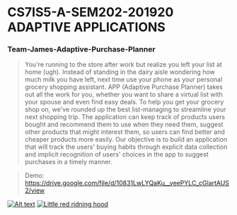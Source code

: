# CS7IS5-A-SEM202-201920 ADAPTIVE APPLICATIONS

### Team-James-Adaptive-Purchase-Planner

> You're running to the store after work but realize you left your list at home (ugh). Instead of standing in the dairy aisle wondering how much milk you have left, next time use your phone as your personal grocery shopping assistant. APP (Adaptive Purchase Planner) takes out all the work for you, whether you want to share a virtual list with your spouse and even find easy deals. To help you get your grocery shop on, we've rounded up the best list-managing to streamline your next shopping trip.
The application can keep track of products users bought and recommend them to use when they need them, suggest other products that might interest them, so users can find better and cheaper products more easily.
Our objective is to build an application that will track the users' buying habits through explicit data collection and implicit recognition of users' choices in the app to suggest purchases in a timely manner.


> Demo: https://drive.google.com/file/d/10831LwLYQaKu__veePYLC_cGlartAUS2/view

[![Alt text](https://img.youtube.com/vi/VID/0.jpg)](https://www.youtube.com/watch?v=VID)
[![Little red ridning hood](http://i.imgur.com/7YTMFQp.png)](https://vimeo.com/3514904 "Little red riding hood - Click to Watch!")
